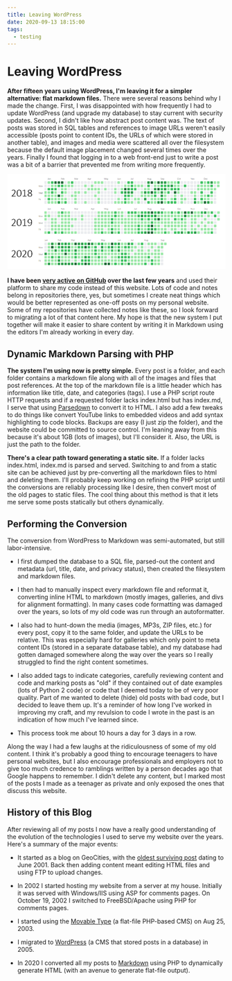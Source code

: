 ```yaml
---
title: Leaving WordPress
date: 2020-09-13 18:15:00
tags:
  - testing
---
```


# Leaving WordPress

**After fifteen years using WordPress, I'm leaving it for a simpler alternative: flat markdown files.** There were several reasons behind why I made the change. First, I was disappointed with how frequently I had to update WordPress (and upgrade my database) to stay current with security updates. Second, I didn't like how abstract post content was. The text of posts was stored in SQL tables and references to image URLs weren't easily accessible (posts point to content IDs, the URLs of which were stored in another table), and images and media were scattered all over the filesystem because the default image placement changed several times over the years. Finally I found that logging in to a web front-end just to write a post was a bit of a barrier that prevented me from writing more frequently. 

<div class="center">

![](github.png)

</div>

**I have been [very active on GitHub](https://github.com/swharden) over the last few years** and used their platform to share my code instead of this website. Lots of code and notes belong in repositories there, yes, but sometimes I create neat things which would be better represented as one-off posts on my personal website. Some of my repositories have collected notes like these, so I look forward to migrating a lot of that content here. My hope is that the new system I put together will make it easier to share content by writing it in Markdown using the editors I'm already working in every day.

## Dynamic Markdown Parsing with PHP

**The system I'm using now is pretty simple.** Every post is a folder, and each folder contains a markdown file along with all of the images and files that post references. At the top of the markdown file is a little header which has information like title, date, and categories (tags). I use a PHP script route HTTP requests and if a requested folder lacks index.html but has index.md, I serve that using [Parsedown](https://github.com/erusev/parsedown) to convert it to HTML. I also add a few tweaks to do things like convert YouTube links to embedded videos and add syntax highlighting to code blocks. Backups are easy (I just zip the folder), and the website could be committed to source control. I'm leaning away from this because it's about 1GB (lots of images), but I'll consider it. Also, the URL is just the path to the folder.

**There's a clear path toward generating a static site.** If a folder lacks index.html, index.md is parsed and served. Switching to and from a static site can be achieved just by pre-converting all the markdown files to html and deleting them. I'll probably keep working on refining the PHP script until the conversions are reliably processing like I desire, then convert most of the old pages to static files. The cool thing about this method is that it lets me serve some posts statically but others dynamically.

## Performing the Conversion

The conversion from WordPress to Markdown was semi-automated, but still labor-intensive. 

* I first dumped the database to a SQL file, parsed-out the content and metadata (url, title, date, and privacy status), then created the filesystem and markdown files. 

* I then had to manually inspect every markdown file and reformat it, converting inline HTML to markdown (mostly images, galleries, and divs for alignment formatting). In many cases code formatting was damaged over the years, so lots of my old code was run through an autoformatter.

* I also had to hunt-down the media (images, MP3s, ZIP files, etc.) for every post, copy it to the same folder, and update the URLs to be relative. This was especially hard for galleries which only point to meta content IDs (stored in a separate database table), and my database had gotten damaged somewhere along the way over the years so I really struggled to find the right content sometimes. 

* I also added tags to indicate categories, carefully reviewing content and code and marking posts as "old" if they contained out of date examples (lots of Python 2 code) or code that I deemed today to be of very poor quality. Part of me wanted to delete (hide) old posts with bad code, but I decided to leave them up. It's a reminder of how long I've worked in improving my craft, and my revulsion to code I wrote in the past is an indication of how much I've learned since.

* This process took me about 10 hours a day for 3 days in a row.

Along the way I had a few laughs at the ridiculousness of some of my old content. I think it's probably a good thing to encourage teenagers to have personal websites, but I also encourage professionals and employers not to give too much credence to ramblings written by a person decades ago that Google happens to remember. I didn't delete any content, but I marked most of the posts I made as a teenager as private and only exposed the ones that discuss this website.

## History of this Blog

After reviewing all of my posts I now have a really good understanding of the evolution of the technologies I used to serve my website over the years. Here's a summary of the major events:

* It started as a blog on GeoCities, with the [oldest surviving post](../2001-06-16-geocities-hardentechnologies-1) dating to June 2001. Back then adding content meant editing HTML files and using FTP to upload changes. 

* In 2002 I started hosting my website from a server at my house. Initially it was served with Windows/IIS using ASP for comments pages. On October 19, 2002 I switched to FreeBSD/Apache using PHP for comments pages.

* I started using the [Movable Type](https://en.wikipedia.org/wiki/Movable_Type) (a flat-file PHP-based CMS) on Aug 25, 2003.

* I migrated to [WordPress](https://en.wikipedia.org/wiki/WordPress) (a CMS that stored posts in a database) in 2005.

* In 2020 I converted all my posts to [Markdown](https://en.wikipedia.org/wiki/Markdown) using PHP to dynamically generate HTML (with an avenue to generate flat-file output).
